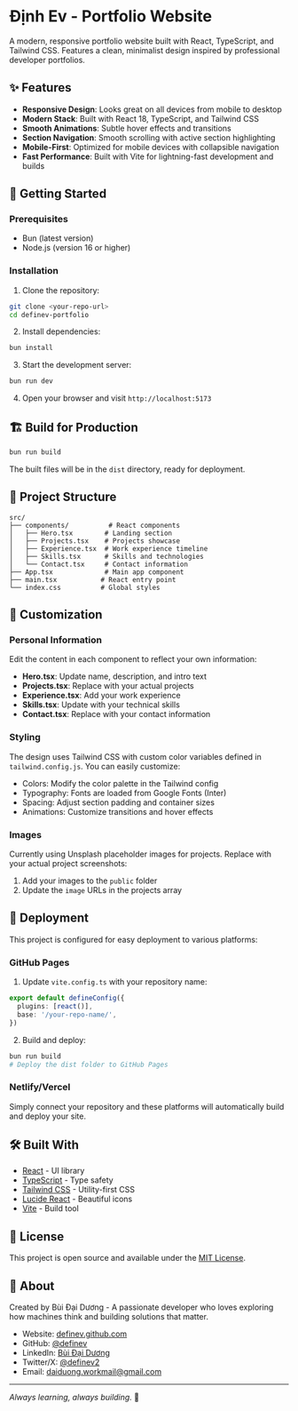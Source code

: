 # Định Ev - Portfolio Website

A modern, responsive portfolio website built with React, TypeScript, and Tailwind CSS. Features a clean, minimalist design inspired by professional developer portfolios.

## ✨ Features

- **Responsive Design**: Looks great on all devices from mobile to desktop
- **Modern Stack**: Built with React 18, TypeScript, and Tailwind CSS
- **Smooth Animations**: Subtle hover effects and transitions
- **Section Navigation**: Smooth scrolling with active section highlighting
- **Mobile-First**: Optimized for mobile devices with collapsible navigation
- **Fast Performance**: Built with Vite for lightning-fast development and builds

## 🚀 Getting Started

### Prerequisites

- Bun (latest version)
- Node.js (version 16 or higher)

### Installation

1. Clone the repository:
```bash
git clone <your-repo-url>
cd definev-portfolio
```

2. Install dependencies:
```bash
bun install
```

3. Start the development server:
```bash
bun run dev
```

4. Open your browser and visit `http://localhost:5173`

## 🏗️ Build for Production

```bash
bun run build
```

The built files will be in the `dist` directory, ready for deployment.

## 📁 Project Structure

```
src/
├── components/          # React components
│   ├── Hero.tsx        # Landing section
│   ├── Projects.tsx    # Projects showcase
│   ├── Experience.tsx  # Work experience timeline
│   ├── Skills.tsx      # Skills and technologies
│   └── Contact.tsx     # Contact information
├── App.tsx             # Main app component
├── main.tsx           # React entry point
└── index.css          # Global styles
```

## 🎨 Customization

### Personal Information

Edit the content in each component to reflect your own information:

- **Hero.tsx**: Update name, description, and intro text
- **Projects.tsx**: Replace with your actual projects
- **Experience.tsx**: Add your work experience
- **Skills.tsx**: Update with your technical skills
- **Contact.tsx**: Replace with your contact information

### Styling

The design uses Tailwind CSS with custom color variables defined in `tailwind.config.js`. You can easily customize:

- Colors: Modify the color palette in the Tailwind config
- Typography: Fonts are loaded from Google Fonts (Inter)
- Spacing: Adjust section padding and container sizes
- Animations: Customize transitions and hover effects

### Images

Currently using Unsplash placeholder images for projects. Replace with your actual project screenshots:

1. Add your images to the `public` folder
2. Update the `image` URLs in the projects array

## 🚀 Deployment

This project is configured for easy deployment to various platforms:

### GitHub Pages

1. Update `vite.config.ts` with your repository name:
```typescript
export default defineConfig({
  plugins: [react()],
  base: '/your-repo-name/',
})
```

2. Build and deploy:
```bash
bun run build
# Deploy the dist folder to GitHub Pages
```

### Netlify/Vercel

Simply connect your repository and these platforms will automatically build and deploy your site.

## 🛠️ Built With

- [React](https://reactjs.org/) - UI library
- [TypeScript](https://www.typescriptlang.org/) - Type safety
- [Tailwind CSS](https://tailwindcss.com/) - Utility-first CSS
- [Lucide React](https://lucide.dev/) - Beautiful icons
- [Vite](https://vitejs.dev/) - Build tool

## 📄 License

This project is open source and available under the [MIT License](LICENSE).

## 👤 About

Created by Bùi Đại Dương - A passionate developer who loves exploring how machines think and building solutions that matter.

- Website: [definev.github.com](https://definev.github.com)
- GitHub: [@definev](https://github.com/definev)
- LinkedIn: [Bùi Đại Dương](https://www.linkedin.com/in/definev/)
- Twitter/X: [@definev2](https://x.com/definev2)
- Email: daiduong.workmail@gmail.com

---

*Always learning, always building.* 🚀 